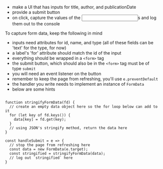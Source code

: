 * make a UI that has inputs for title, author, and publicationDate
* provide a submit button
* on click, capture the values of the <input />s and log them out to the console

To capture form data, keep the following in mind
* inputs need attributes for id, name, and type (all of these fields can be 'text' for the type, for now)
* a label's 'for' attribute should match the id of the input
* everything should be wrapped in a `<form>` tag
* the submit button, which should also be in the `<form>` tag must be of type `submit`
* you will need an event listener on the button
* remember to keep the page from refreshing, you'll use `e.preventDefault`
* the handler you write needs to implement an instance of `FormData`
* below are some hints

```

function stringifyFormData(fd) {
  // create an empty data object here so the for loop below can add to it
  for (let key of fd.keys()) {
    data[key] = fd.get(key);
  }
  // using JSON's stringify method, return the data here
}

const handleSubmit = e => {
  // stop the page from refreshing here
  const data = new FormData(e.target);
  const stringified = stringifyFormData(data);
  // log out `stringified` here
}

```